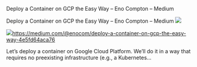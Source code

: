 Deploy a Container on GCP the Easy Way – Eno Compton – Medium

Deploy a Container on GCP the Easy Way – Eno Compton – Medium
![](../_resources/620660d38798e9da197ce90c08fc7f58.png)

![](../_resources/a59c6579e2ce83f917bf56063cfff56c.png)https://medium.com/@enocom/deploy-a-container-on-gcp-the-easy-way-4e5fd64aca76

Let’s deploy a container on Google Cloud Platform. We’ll do it in a way that requires no preexisting infrastructure (e.g., a Kubernetes…